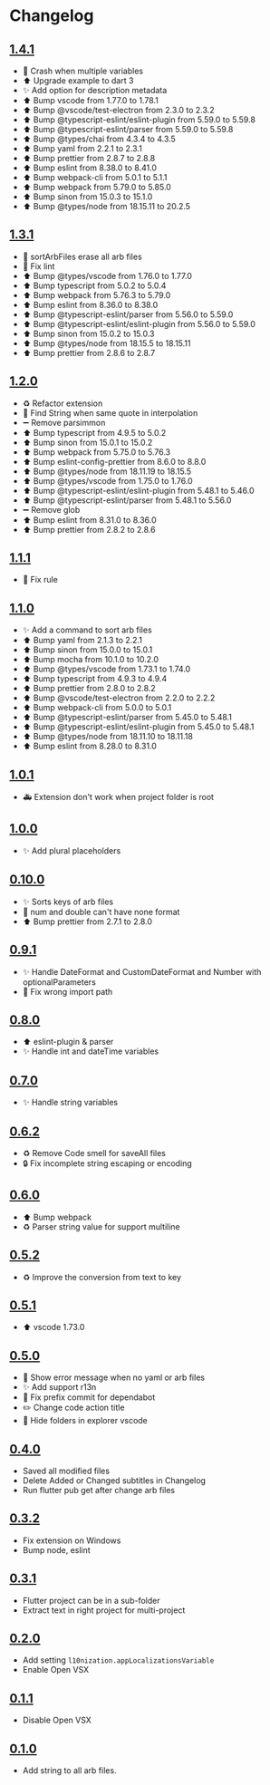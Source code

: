 # Changelog

## [1.4.1](https://github.com/lsaudon/l10nization/releases/tag/release-1.4.1)

- 🐛 Crash when multiple variables
- ⬆️ Upgrade example to dart 3
- ✨ Add option for description metadata
- ⬆️ Bump vscode from 1.77.0 to 1.78.1
- ⬆️ Bump @vscode/test-electron from 2.3.0 to 2.3.2
- ⬆️ Bump @typescript-eslint/eslint-plugin from 5.59.0 to 5.59.8
- ⬆️ Bump @typescript-eslint/parser from 5.59.0 to 5.59.8
- ⬆️ Bump @types/chai from 4.3.4 to 4.3.5
- ⬆️ Bump yaml from 2.2.1 to 2.3.1
- ⬆️ Bump prettier from 2.8.7 to 2.8.8
- ⬆️ Bump eslint from 8.38.0 to 8.41.0
- ⬆️ Bump webpack-cli from 5.0.1 to 5.1.1
- ⬆️ Bump webpack from 5.79.0 to 5.85.0
- ⬆️ Bump sinon from 15.0.3 to 15.1.0
- ⬆️ Bump @types/node from 18.15.11 to 20.2.5

## [1.3.1](https://github.com/lsaudon/l10nization/releases/tag/release-1.3.1)

- 🐛 sortArbFiles erase all arb files
- 🚨 Fix lint
- ⬆️ Bump @types/vscode from 1.76.0 to 1.77.0
- ⬆️ Bump typescript from 5.0.2 to 5.0.4
- ⬆️ Bump webpack from 5.76.3 to 5.79.0
- ⬆️ Bump eslint from 8.36.0 to 8.38.0
- ⬆️ Bump @typescript-eslint/parser from 5.56.0 to 5.59.0
- ⬆️ Bump @typescript-eslint/eslint-plugin from 5.56.0 to 5.59.0
- ⬆️ Bump sinon from 15.0.2 to 15.0.3
- ⬆️ Bump @types/node from 18.15.5 to 18.15.11
- ⬆️ Bump prettier from 2.8.6 to 2.8.7

## [1.2.0](https://github.com/lsaudon/l10nization/releases/tag/release-1.2.0)

- ♻️ Refactor extension
- 🐛 Find String when same quote in interpolation
- ➖ Remove parsimmon
- ⬆️ Bump typescript from 4.9.5 to 5.0.2
- ⬆️ Bump sinon from 15.0.1 to 15.0.2
- ⬆️ Bump webpack from 5.75.0 to 5.76.3
- ⬆️ Bump eslint-config-prettier from 8.6.0 to 8.8.0
- ⬆️ Bump @types/node from 18.11.19 to 18.15.5
- ⬆️ Bump @types/vscode from 1.75.0 to 1.76.0
- ⬆️ Bump @typescript-eslint/eslint-plugin from 5.48.1 to 5.46.0
- ⬆️ Bump @typescript-eslint/parser from 5.48.1 to 5.56.0
- ➖ Remove glob
- ⬆️ Bump eslint from 8.31.0 to 8.36.0
- ⬆️ Bump prettier from 2.8.2 to 2.8.6

## [1.1.1](https://github.com/lsaudon/l10nization/releases/tag/release-1.1.1)

- 🚨 Fix rule

## [1.1.0](https://github.com/lsaudon/l10nization/releases/tag/release-1.1.0)

- ✨ Add a command to sort arb files
- ⬆️ Bump yaml from 2.1.3 to 2.2.1
- ⬆️ Bump sinon from 15.0.0 to 15.0.1
- ⬆️ Bump mocha from 10.1.0 to 10.2.0
- ⬆️ Bump @types/vscode from 1.73.1 to 1.74.0
- ⬆️ Bump typescript from 4.9.3 to 4.9.4
- ⬆️ Bump prettier from 2.8.0 to 2.8.2
- ⬆️ Bump @vscode/test-electron from 2.2.0 to 2.2.2
- ⬆️ Bump webpack-cli from 5.0.0 to 5.0.1
- ⬆️ Bump @typescript-eslint/parser from 5.45.0 to 5.48.1
- ⬆️ Bump @typescript-eslint/eslint-plugin from 5.45.0 to 5.48.1
- ⬆️ Bump @types/node from 18.11.10 to 18.11.18
- ⬆️ Bump eslint from 8.28.0 to 8.31.0

## [1.0.1](https://github.com/lsaudon/l10nization/releases/tag/release-1.0.1)

- 🚑 Extension don't work when project folder is root

## [1.0.0](https://github.com/lsaudon/l10nization/releases/tag/release-1.0.0)

- ✨ Add plural placeholders

## [0.10.0](https://github.com/lsaudon/l10nization/releases/tag/release-0.10.0)

- ✨ Sorts keys of arb files
- 🐛 num and double can't have none format
- ⬆️ Bump prettier from 2.7.1 to 2.8.0

## [0.9.1](https://github.com/lsaudon/l10nization/releases/tag/release-0.9.1)

- ✨ Handle DateFormat and CustomDateFormat and Number with optionalParameters
- 🐛 Fix wrong import path

## [0.8.0](https://github.com/lsaudon/l10nization/releases/tag/release-0.8.0)

- ⬆️ eslint-plugin & parser
- ✨ Handle int and dateTime variables

## [0.7.0](https://github.com/lsaudon/l10nization/releases/tag/release-0.7.0)

- ✨ Handle string variables

## [0.6.2](https://github.com/lsaudon/l10nization/releases/tag/release-0.6.2)

- ♻️ Remove Code smell for saveAll files
- 🔒️ Fix incomplete string escaping or encoding

## [0.6.0](https://github.com/lsaudon/l10nization/releases/tag/release-0.6.0)

- ⬆️ Bump webpack
- ♻️ Parser string value for support multiline

## [0.5.2](https://github.com/lsaudon/l10nization/releases/tag/release-0.5.2)

- ♻️ Improve the conversion from text to key

## [0.5.1](https://github.com/lsaudon/l10nization/releases/tag/release-0.5.1)

- ⬆️ vscode 1.73.0

## [0.5.0](https://github.com/lsaudon/l10nization/releases/tag/release-0.5.0)

- 🥅 Show error message when no yaml or arb files
- ✨ Add support r13n
- 💚 Fix prefix commit for dependabot
- ✏️ Change code action title
- 🔧 Hide folders in explorer vscode

## [0.4.0](https://github.com/lsaudon/l10nization/releases/tag/release-0.4.0)

- Saved all modified files
- Delete Added or Changed subtitles in Changelog
- Run flutter pub get after change arb files

## [0.3.2](https://github.com/lsaudon/l10nization/releases/tag/release-0.3.2)

- Fix extension on Windows
- Bump node, eslint

## [0.3.1](https://github.com/lsaudon/l10nization/releases/tag/release-0.3.1)

- Flutter project can be in a sub-folder
- Extract text in right project for multi-project

## [0.2.0](https://github.com/lsaudon/l10nization/releases/tag/release-0.2.0)

- Add setting `l10nization.appLocalizationsVariable`
- Enable Open VSX

## [0.1.1](https://github.com/lsaudon/l10nization/releases/tag/release-0.1.1)

- Disable Open VSX

## [0.1.0](https://github.com/lsaudon/l10nization/releases/tag/release-0.1.0)

- Add string to all arb files.
